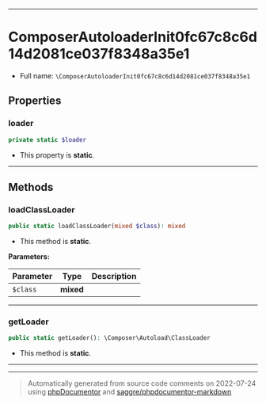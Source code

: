 ***

# ComposerAutoloaderInit0fc67c8c6d14d2081ce037f8348a35e1





* Full name: `\ComposerAutoloaderInit0fc67c8c6d14d2081ce037f8348a35e1`



## Properties


### loader



```php
private static $loader
```



* This property is **static**.


***

## Methods


### loadClassLoader



```php
public static loadClassLoader(mixed $class): mixed
```



* This method is **static**.




**Parameters:**

| Parameter | Type | Description |
|-----------|------|-------------|
| `$class` | **mixed** |  |




***

### getLoader



```php
public static getLoader(): \Composer\Autoload\ClassLoader
```



* This method is **static**.







***


***
> Automatically generated from source code comments on 2022-07-24 using [phpDocumentor](http://www.phpdoc.org/) and [saggre/phpdocumentor-markdown](https://github.com/Saggre/phpDocumentor-markdown)

